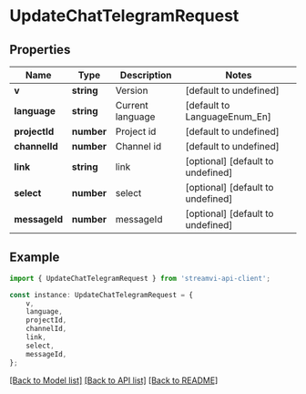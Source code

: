 # UpdateChatTelegramRequest


## Properties

Name | Type | Description | Notes
------------ | ------------- | ------------- | -------------
**v** | **string** | Version | [default to undefined]
**language** | **string** | Current language | [default to LanguageEnum_En]
**projectId** | **number** | Project id | [default to undefined]
**channelId** | **number** | Channel id | [default to undefined]
**link** | **string** | link | [optional] [default to undefined]
**select** | **number** | select | [optional] [default to undefined]
**messageId** | **number** | messageId | [optional] [default to undefined]

## Example

```typescript
import { UpdateChatTelegramRequest } from 'streamvi-api-client';

const instance: UpdateChatTelegramRequest = {
    v,
    language,
    projectId,
    channelId,
    link,
    select,
    messageId,
};
```

[[Back to Model list]](../README.md#documentation-for-models) [[Back to API list]](../README.md#documentation-for-api-endpoints) [[Back to README]](../README.md)
